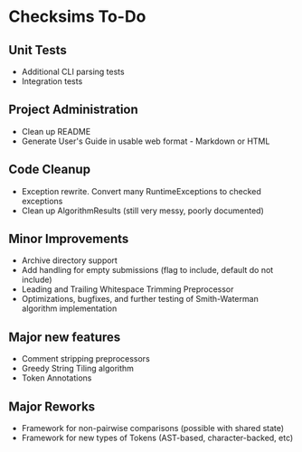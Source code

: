 Checksims To-Do
===============

Unit Tests
----------
- Additional CLI parsing tests
- Integration tests

Project Administration
----------------------
- Clean up README
- Generate User's Guide in usable web format - Markdown or HTML

Code Cleanup
------------
- Exception rewrite. Convert many RuntimeExceptions to checked exceptions
- Clean up AlgorithmResults (still very messy, poorly documented)

Minor Improvements
------------------
- Archive directory support
- Add handling for empty submissions (flag to include, default do not include)
- Leading and Trailing Whitespace Trimming Preprocessor
- Optimizations, bugfixes, and further testing of Smith-Waterman algorithm implementation

Major new features
------------------
- Comment stripping preprocessors
- Greedy String Tiling algorithm
- Token Annotations

Major Reworks
-------------
- Framework for non-pairwise comparisons (possible with shared state)
- Framework for new types of Tokens (AST-based, character-backed, etc)
